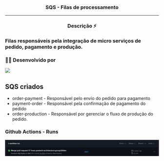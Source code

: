 <h3 align="center">SQS - Filas de processamento</h3>
<hr>

<h3 align="center">Descrição ⚡</h3>

<h3>Filas responsáveis pela integração de micro serviços de pedido, pagamento e produção.<h3>

### 👨‍💼 Desenvolvido por

![](https://img.shields.io/badge/RM358148-Wiliam%20Hatimine-blue)

##  SQS criados
- order-payment - Responsável pelo envio do pedido para pagamento
- payment-order - Responsável pela confirmação de pagamento do pedido
- order-production - Responsável por gerenciar o fluxo de produção do pedido.


### Github Actions - Runs

![Sonar_1](./assets/github_actions_runs.png)
